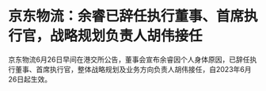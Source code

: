 

# 京东物流：余睿已辞任执行董事、首席执行官，战略规划负责人胡伟接任

京东物流6月26日早间在港交所公告，董事会宣布余睿因个人身体原因，已辞任执行董事、首席执行官，整体战略规划及业务方向负责人胡伟接任，自2023年6月26日起生效。


